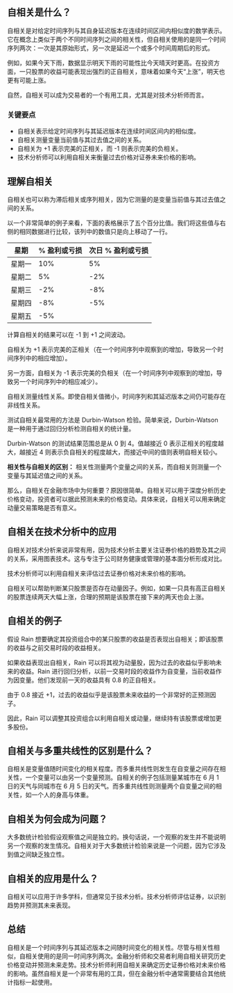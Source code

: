 ## 自相关是什么？

自相关是对给定时间序列与其自身延迟版本在连续时间区间内相似度的数学表示。它在概念上类似于两个不同时间序列之间的相关性，但自相关使用的是同一个时间序列两次：一次是其原始形式，另一次是延迟一个或多个时间周期后的形式。

例如，如果今天下雨，数据显示明天下雨的可能性比今天晴天时更高。在投资方面，一只股票的收益可能表现出强烈的正自相关，意味着如果今天“上涨”，明天也更有可能上涨。

自然，自相关可以成为交易者的一个有用工具，尤其是对技术分析师而言。

### 关键要点

- 自相关表示给定时间序列与其延迟版本在连续时间区间内的相似度。
- 自相关测量变量当前值与其过去值之间的关系。
- 自相关为 +1 表示完美的正相关，而 -1 则表示完美的负相关。
- 技术分析师可以利用自相关来衡量过去价格对证券未来价格的影响。

## 理解自相关

自相关也可以称为滞后相关或序列相关，因为它测量的是变量当前值与其过去值之间的关系。

以一个非常简单的例子来看，下面的表格展示了五个百分比值。我们将这些值与右侧的相同数据进行比较，该列中的数值只是向上移动了一行。

| 星期 | % 盈利或亏损 | 次日 % 盈利或亏损 |
|-----|-------------|------------------|
| 星期一 | 10%        | 5%               |
| 星期二 | 5%         | -2%              |
| 星期三 | -2%        | -8%              |
| 星期四 | -8%        | -5%              |
| 星期五 | -5%        |                   |

计算自相关的结果可以在 -1 到 +1 之间波动。

自相关为 +1 表示完美的正相关（在一个时间序列中观察到的增加，导致另一个时间序列中的相应增加）。

另一方面，自相关为 -1 表示完美的负相关（在一个时间序列中观察到的增加，导致另一个时间序列中的相应减少）。

自相关测量线性关系。即使自相关值微小，时间序列和其延迟版本之间仍可能存在非线性关系。

测试自相关最常用的方法是 Durbin-Watson 检验。简单来说，Durbin-Watson 是一种用于通过回归分析检测自相关的统计量。

Durbin-Watson 的测试结果范围总是从 0 到 4。值越接近 0 表示正相关的程度越大，越接近 4 则表示负自相关的程度越大，而接近中间的值则表明自相关较小。

**相关性与自相关的区别：** 相关性测量两个变量之间的关系，而自相关则测量一个变量与其延迟值之间的关系。

那么，自相关在金融市场中为何重要？原因很简单。自相关可以用于深度分析历史价格变动，投资者可以据此预测未来的价格变动。具体来说，自相关可以用来确定动量交易策略是否有意义。

## 自相关在技术分析中的应用

自相关对技术分析来说非常有用，因为技术分析主要关注证券价格的趋势及其之间的关系，采用图表技术。这与专注于公司财务健康或管理的基本面分析形成对比。

技术分析师可以利用自相关来评估过去证券价格对未来价格的影响。

自相关可以帮助判断某只股票是否存在动量因子。例如，如果一只具有高正自相关的股票连续两天大幅上涨，合理的预期是该股票在接下来的两天也会上涨。

## 自相关的例子

假设 Rain 想要确定其投资组合中的某只股票的收益是否表现出自相关；即该股票的收益与之前交易时段的收益相关。

如果收益表现出自相关，Rain 可以将其视为动量股，因为过去的收益似乎影响未来的收益。Rain 进行回归分析，以前一交易时段的收益作为自变量，当前收益作为因变量。他们发现前一天的收益具有 0.8 的正自相关。

由于 0.8 接近 +1，过去的收益似乎是该股票未来收益的一个非常好的正预测因子。

因此，Rain 可以调整其投资组合以利用自相关或动量，继续持有该股票或增加更多股份。

## 自相关与多重共线性的区别是什么？

自相关是变量值随时间变化的相关程度。而多重共线性则发生在自变量之间存在相关性，一个变量可以由另一个变量预测。自相关的例子包括测量某城市在 6 月 1 日的天气与同城市在 6 月 5 日的天气。而多重共线性则测量两个自变量之间的相关性，如一个人的身高与体重。

## 自相关为何会成为问题？

大多数统计检验假设观察值之间是独立的。换句话说，一个观察的发生并不能说明另一个观察的发生情况。自相关对于大多数统计检验来说是一个问题，因为它涉及到值之间缺乏独立性。

## 自相关的应用是什么？

自相关可以应用于许多学科，但通常见于技术分析。技术分析师评估证券，以识别趋势并预测其未来表现。

## 总结

自相关是一个时间序列与其延迟版本之间随时间变化的相关性。尽管与相关性相似，自相关使用的是同一时间序列两次。金融分析师和交易者利用自相关研究历史价格变动并预测未来走势。技术分析师利用自相关来确定历史证券价格对未来价格的影响。虽然自相关是一个非常有用的工具，但在金融分析中通常需要结合其他统计指标一起使用。
